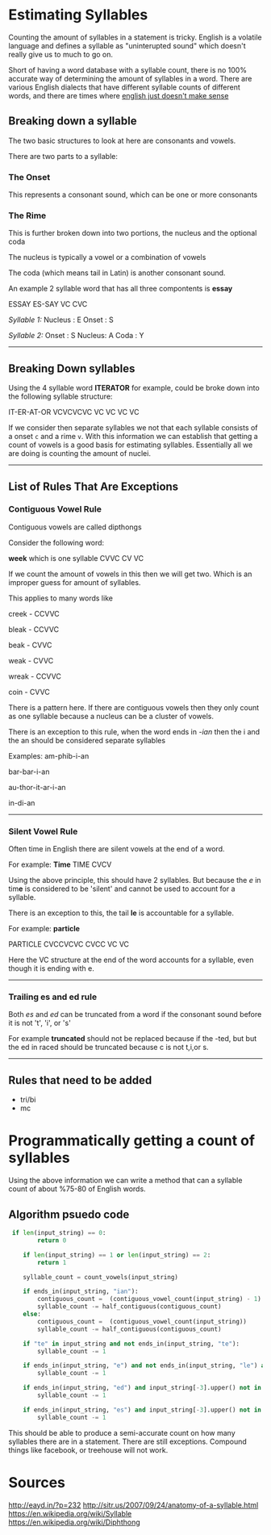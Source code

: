 # Estimating Syllables

Counting the amount of syllables in a statement is tricky. English is a volatile language and defines a syllable as "uninterupted sound" which doesn't really give us to much to go on.

Short of having a word database with a syllable count, there is no 100% accurate way of determining the amount of syllables in a word. There are various English dialects that have different syllable counts of different words, and there are times where [english just doesn't make sense](https://www.youtube.com/watch?v=ZXa8cO9mXFk)

## Breaking down a syllable
The two basic structures to look at here are consonants and vowels.

There are two parts to a syllable:

### The Onset
This represents a consonant sound, which can be one or more consonants

### The Rime
This is further broken down into two portions, the nucleus and the optional coda

The nucleus is typically a vowel or a combination of vowels

The coda (which means tail in Latin) is another consonant sound.

An example 2 syllable word that has all three compontents is **essay**

ESSAY
ES-SAY
VC CVC

*Syllable 1:*
Nucleus : E
Onset   : S

*Syllable 2:*
Onset  :  S
Nucleus:  A
Coda   :  Y



---

## Breaking Down syllables

Using the 4 syllable word **ITERATOR** for example, could be broke down into the following syllable structure:

IT-ER-AT-OR
VCVCVCVC
VC VC VC VC

If we consider then separate syllables we not that each syllable consists of a onset ```c``` and a rime ```v```. With this information we can establish that getting a count of vowels is a good basis for estimating syllables. Essentially all we are doing is counting the amount of nuclei.


---

## List of Rules That Are Exceptions

### Contiguous Vowel Rule
Contiguous vowels are called dipthongs

Consider the following word:

**week** which is one syllable
CVVC
CV VC

If we count the amount of vowels in this then we will get two. Which is an improper guess for amount of syllables.

This applies to many words like

creek - CCVVC

bleak - CCVVC

beak  - CVVC

weak  - CVVC

wreak - CCVVC

coin  - CVVC

There is a pattern here. If there are contiguous vowels then they only count as one syllable because a nucleus can be a cluster of vowels.

There is an exception to this rule, when the word ends in *-ian* then the  i and the an should be considered separate syllables

Examples:
am-phib-i-an

bar-bar-i-an

au-thor-it-ar-i-an

in-di-an

---

### Silent Vowel Rule
Often time in English there are silent vowels at the end of a word.

For example: **Time**
TIME
CVCV

Using the above principle, this should have 2 syllables. But because the *e* in tim**e** is considered to be 'silent' and cannot be used to account for a syllable.

There is an exception to this, the tail **le** is accountable for a syllable.

For example: **particle**

PARTICLE
CVCCVCVC
CVCC VC VC

Here the VC structure at the end of the word accounts for a syllable, even though it is ending with e.

---

### Trailing es and ed rule
Both *es* and *ed* can be truncated from a word if the consonant sound before it is not 't', 'i', or 's'

For example **truncated** should not be replaced because if the -ted, but but the ed in raced should be truncated because c is not t,i,or s.

---

## Rules that need to be added
- tri/bi
- mc

# Programmatically getting a count of syllables

Using the above information we can write a method that can a syllable count of about %75-80 of English words.

## Algorithm psuedo code
```python
 if len(input_string) == 0:
        return 0

    if len(input_string) == 1 or len(input_string) == 2:
        return 1

    syllable_count = count_vowels(input_string)

    if ends_in(input_string, "ian"):
        contiguous_count =  (contiguous_vowel_count(input_string) - 1)
        syllable_count -= half_contiguous(contiguous_count)
    else:
        contiguous_count =  (contiguous_vowel_count(input_string))
        syllable_count -= half_contiguous(contiguous_count)

    if "te" in input_string and not ends_in(input_string, "te"):
        syllable_count -= 1

    if ends_in(input_string, "e") and not ends_in(input_string, "le") and input_string != "the" and not ends_in(input_string, "he"):
        syllable_count -= 1

    if ends_in(input_string, "ed") and input_string[-3].upper() not in ['t','i','e']:
        syllable_count -= 1

    if ends_in(input_string, "es") and input_string[-3].upper() not in ['t','i','e']:
        syllable_count -= 1
```

This should be able to produce a semi-accurate count on how many syllables there are in a statement. There are still exceptions. Compound things like facebook, or treehouse will not work.

# Sources

http://eayd.in/?p=232
http://sitr.us/2007/09/24/anatomy-of-a-syllable.html
https://en.wikipedia.org/wiki/Syllable
https://en.wikipedia.org/wiki/Diphthong
